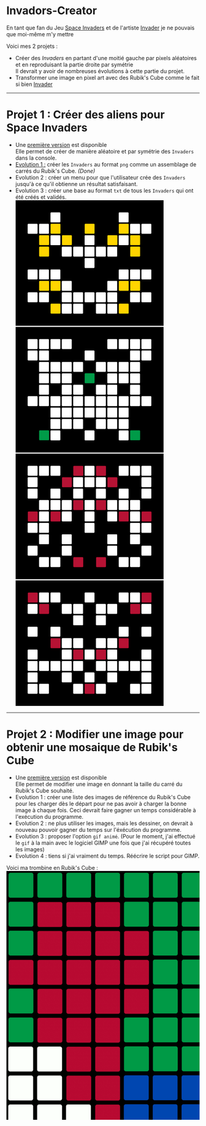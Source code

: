 # Invadors-Creator

En tant que fan du Jeu [Space Invaders](https://fr.wikipedia.org/wiki/Space_Invaders) et de l'artiste [Invader](https://space-invaders.com/home/) je ne pouvais que moi-même m'y mettre

Voici mes 2 projets :
* Créer des *Invaders* en partant d'une moitié gauche par pixels aléatoires et en reproduisant la partie droite par symétrie </br>
Il devrait y avoir de nombreuses évolutions à cette partie du projet.
* Transformer une image en pixel art avec des Rubik's Cube comme le fait si bien [Invader](https://www.francetvinfo.fr/culture/arts-expos/street-art/la-joconde-en-rubik-s-cube-de-l-artiste-urbain-invader-s-envole-a-480-000-euros-aux-encheres_3839189.html)

---

# Projet 1 : Créer des aliens pour Space Invaders
* Une [première version](https://github.com/NaturelEtChaud/Invaders-Creator/blob/main/invadors_creator_v1_1.py) est disponible</br>
Elle permet de créer de manière aléatoire et par symétrie des `Invaders` dans la console.
* [Evolution 1 :](https://github.com/NaturelEtChaud/Invaders-Creator/blob/main/rubiks_cube_v2.py) créer les `Invaders` au format `png` comme un assemblage de carrés du Rubik's Cube. *(Done)*
* Evolution 2 : créer un menu pour que l'utilisateur crée des `Invaders` jusqu'à ce qu'il obtienne un résultat satisfaisant.
* Evolution 3 : créer une base au format `txt` de tous les `Invaders` qui ont été créés et validés.
![](https://github.com/NaturelEtChaud/Invaders-Creator/blob/main/Invaders/invader0001.png)
![](https://github.com/NaturelEtChaud/Invaders-Creator/blob/main/Invaders/invader0010.png)
![](https://github.com/NaturelEtChaud/Invaders-Creator/blob/main/Invaders/invader0100.png)
![](https://github.com/NaturelEtChaud/Invaders-Creator/blob/main/Invaders/invader1000.png)

---

# Projet 2 : Modifier une image pour obtenir une mosaique de Rubik's Cube
* Une [première version](https://github.com/NaturelEtChaud/Invaders-Creator/blob/main/rubiks_cube_v1.py) est disponible</br>
Elle permet de modifier une image en donnant la taille du carré du Rubik's Cube souhaité.
* Evolution 1 : créer une liste des images de référence du Rubik's Cube pour les charger dès le départ pour ne pas avoir à charger la bonne image à chaque fois. Ceci devrait faire gagner un temps considérable à l'exécution du programme.
* Evolution 2 : ne plus utiliser les images, mais les dessiner, on devrait à nouveau pouvoir gagner du temps sur l'éxécution du programme.
* Evolution 3 : proposer l'option `gif animé`. (Pour le moment, j'ai effectué le `gif` à la main avec le logiciel GIMP une fois que j'ai récupéré toutes les images)
* Evolution 4 : tiens si j'ai vraiment du temps. Réécrire le script pour GIMP.

Voici ma trombine en Rubik's Cube :</br>
![](lo.gif)

